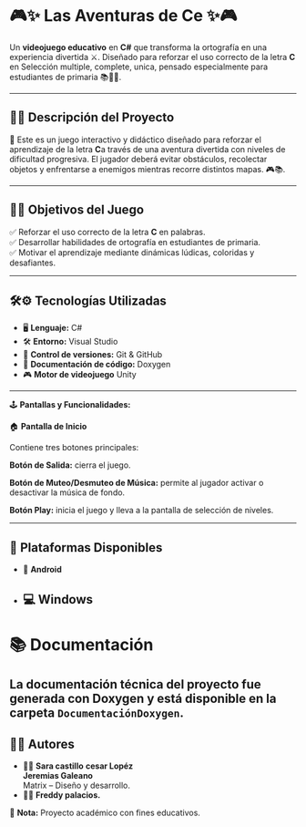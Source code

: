 # 🎮✨ Las Aventuras de Ce ✨🎮

Un **videojuego educativo** en **C#** que transforma la ortografía en una experiencia divertida ⚔️. Diseñado para reforzar el uso correcto de la letra **C** en  Selección multiple, complete, unica, pensado especialmente para estudiantes de primaria 📚👦👧.

---

## 📖💡 Descripción del Proyecto

🌟 Este es un juego interactivo y didáctico diseñado para reforzar el aprendizaje de la letra **C**a través de una aventura divertida con niveles de dificultad progresiva. El jugador deberá evitar obstáculos, recolectar objetos y enfrentarse a enemigos mientras recorre distintos mapas.
 🎮📚.

---

## 🎯🚀 Objetivos del Juego

✅ Reforzar el uso correcto de la letra **C** en palabras.  
✅ Desarrollar habilidades de ortografía en estudiantes de primaria.  
✅ Motivar el aprendizaje mediante dinámicas lúdicas, coloridas y desafiantes.  

---

## 🛠️⚙️ Tecnologías Utilizadas

- 🖥️ **Lenguaje:** C#
- 🛠️ **Entorno:** Visual Studio
- 🔗 **Control de versiones:** Git & GitHub
- 📄 **Documentación de código:** Doxygen
- 🎮 **Motor de videojuego** Unity

---


🕹 **Pantallas y Funcionalidades:**

🏠 **Pantalla de Inicio**

Contiene tres botones principales:

**Botón de Salida:** cierra el juego.

**Botón de Muteo/Desmuteo de Música:** permite al jugador activar o desactivar la música de fondo.

**Botón Play:** inicia el juego y lleva a la pantalla de selección de niveles.  

-------------  

## 📱 Plataformas Disponibles

- 📱 **Android**
- 💻 **Windows**
  ------------
  
# 📚 Documentación

La documentación técnica del proyecto fue generada con **Doxygen** y está disponible en la carpeta `DocumentaciónDoxygen`.  
------------  
## 👩‍💻 Autores

- 👩‍🎨 **Sara castillo**
      **cesar Lopéz**  
    **Jeremias Galeano**  
 Matrix – Diseño y desarrollo.  
- 👨‍💻 **Freddy palacios.**

📢 **Nota:** Proyecto académico con fines educativos.
